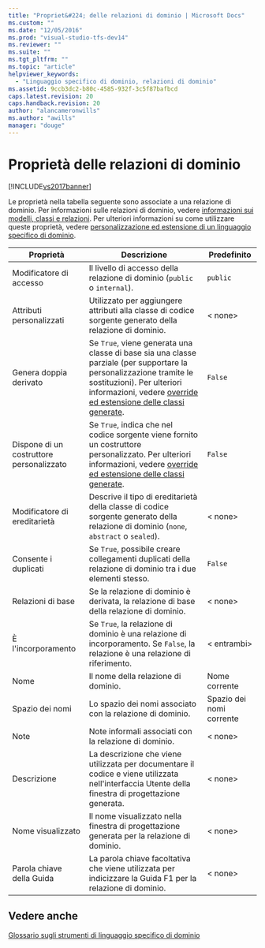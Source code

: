 ```yaml
---
title: "Propriet&#224; delle relazioni di dominio | Microsoft Docs"
ms.custom: ""
ms.date: "12/05/2016"
ms.prod: "visual-studio-tfs-dev14"
ms.reviewer: ""
ms.suite: ""
ms.tgt_pltfrm: ""
ms.topic: "article"
helpviewer_keywords: 
  - "Linguaggio specifico di dominio, relazioni di dominio"
ms.assetid: 9ccb3dc2-b80c-4585-932f-3c5f87bafbcd
caps.latest.revision: 20
caps.handback.revision: 20
author: "alancameronwills"
ms.author: "awills"
manager: "douge"
---
```

# Propriet&#224; delle relazioni di dominio
[!INCLUDE[vs2017banner](../code-quality/includes/vs2017banner.md)]

Le proprietà nella tabella seguente sono associate a una relazione di dominio. Per informazioni sulle relazioni di dominio, vedere [informazioni sui modelli, classi e relazioni](../modeling/understanding-models-classes-and-relationships.md). Per ulteriori informazioni su come utilizzare queste proprietà, vedere [personalizzazione ed estensione di un linguaggio specifico di dominio](../modeling/customizing-and-extending-a-domain-specific-language.md).  
  
|Proprietà|Descrizione|Predefinito|  
|--------------|-----------------|-------------|  
|Modificatore di accesso|Il livello di accesso della relazione di dominio (`public` o `internal`).|`public`|  
|Attributi personalizzati|Utilizzato per aggiungere attributi alla classe di codice sorgente generato della relazione di dominio.|\< none>|  
|Genera doppia derivato|Se `True`, viene generata una classe di base sia una classe parziale (per supportare la personalizzazione tramite le sostituzioni). Per ulteriori informazioni, vedere [override ed estensione delle classi generate](../modeling/overriding-and-extending-the-generated-classes.md).|`False`|  
|Dispone di un costruttore personalizzato|Se `True`, indica che nel codice sorgente viene fornito un costruttore personalizzato. Per ulteriori informazioni, vedere [override ed estensione delle classi generate](../modeling/overriding-and-extending-the-generated-classes.md).|`False`|  
|Modificatore di ereditarietà|Descrive il tipo di ereditarietà della classe di codice sorgente generato della relazione di dominio (`none`, `abstract` o `sealed`).|\< none>|  
|Consente i duplicati|Se `True`, possibile creare collegamenti duplicati della relazione di dominio tra i due elementi stesso.|`False`|  
|Relazioni di base|Se la relazione di dominio è derivata, la relazione di base della relazione di dominio.|\< none>|  
|È l'incorporamento|Se `True`, la relazione di dominio è una relazione di incorporamento. Se `False`, la relazione è una relazione di riferimento.|\< entrambi>|  
|Nome|Il nome della relazione di dominio.|Nome corrente|  
|Spazio dei nomi|Lo spazio dei nomi associato con la relazione di dominio.|Spazio dei nomi corrente|  
|Note|Note informali associati con la relazione di dominio.|\< none>|  
|Descrizione|La descrizione che viene utilizzata per documentare il codice e viene utilizzata nell'interfaccia Utente della finestra di progettazione generata.|\< none>|  
|Nome visualizzato|Il nome visualizzato nella finestra di progettazione generata per la relazione di dominio.|\< none>|  
|Parola chiave della Guida|La parola chiave facoltativa che viene utilizzata per indicizzare la Guida F1 per la relazione di dominio.|\< none>|  
  
## <a name="see-also"></a>Vedere anche  
 [Glossario sugli strumenti di linguaggio specifico di dominio](http://msdn.microsoft.com/it-it/ca5e84cb-a315-465c-be24-76aa3df276aa)